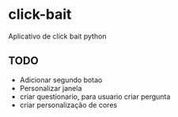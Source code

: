 # click-bait
Aplicativo de click bait python

## TODO
- Adicionar segundo botao
- Personalizar janela
- criar questionario, para usuario criar pergunta
- criar personalização de cores